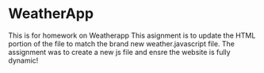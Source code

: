 # WeatherApp
This is for homework on Weatherapp
This asignment is to update the HTML portion of the file to match the brand new weather.javascript file. 
The assignment was to create a new js file and ensre the website is fully dynamic!
